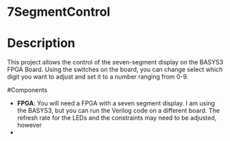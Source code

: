 # 7SegmentControl

# Description
This project allows the control of the seven-segment display on the BASYS3 FPGA Board. Using the switches on the board, you can change select which digit you want to adjust and set it to a number ranging from 0-9. 

#Components
* __FPGA__: You will need a FPGA with a seven segment display. I am using the BASYS3, but you can run the Verilog code on a different board. The refresh rate for the LEDs and the constraints may need to be adjusted, however
* 

